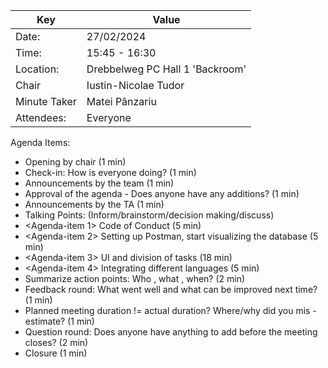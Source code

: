 | Key | Value |
| --- | --- |
| Date: | 27/02/2024 |
| Time: | 15:45 - 16:30 |
| Location: | Drebbelweg PC Hall 1 'Backroom' |
| Chair | Iustin-Nicolae Tudor |
| Minute Taker | Matei Pânzariu |
| Attendees: | Everyone |
Agenda Items:
- Opening by chair (1 min)
- Check-in: How is everyone doing? (1 min)
- Announcements by the team (1 min)
- Approval of the agenda - Does anyone have any additions? (1 min)
- Announcements by the TA (1 min)
- Talking Points: (Inform/brainstorm/decision making/discuss)
- <Agenda-item 1> Code of Conduct (5 min)
- <Agenda-item 2> Setting up Postman, start visualizing the database (5 min)
- <Agenda-item 3> UI and division of tasks (18 min)
- <Agenda-item 4> Integrating different languages (5 min)
- Summarize action points: Who , what , when? (2 min)
- Feedback round: What went well and what can be improved next time? (1 min)
- Planned meeting duration != actual duration? Where/why did you mis -estimate? (1 min)
- Question round: Does anyone have anything to add before the meeting closes? (2 min)
- Closure (1 min)